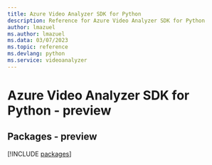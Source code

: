 ```yaml
---
title: Azure Video Analyzer SDK for Python
description: Reference for Azure Video Analyzer SDK for Python
author: lmazuel
ms.author: lmazuel
ms.data: 03/07/2023
ms.topic: reference
ms.devlang: python
ms.service: videoanalyzer
---
```

# Azure Video Analyzer SDK for Python - preview
## Packages - preview
[!INCLUDE [packages](video-analyzer-index.md)]